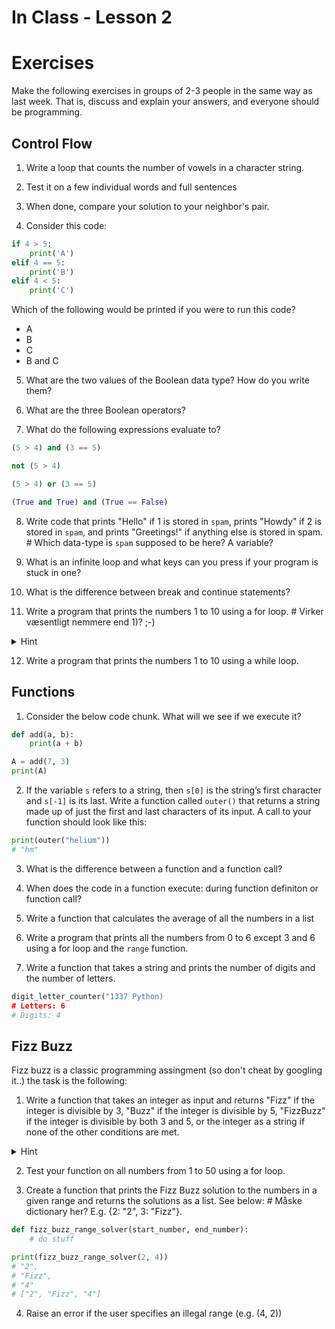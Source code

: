 # In Class - Lesson 2

# Exercises

Make the following exercises in groups of 2-3 people in the same way as last week. That is, discuss and explain your answers, and everyone should be programming. 


## Control Flow

1) Write a loop that counts the number of vowels in a character string.
2) Test it on a few individual words and full sentences
3) When done, compare your solution to your neighbor's pair. 

4) Consider this code:

```py
if 4 > 5:
    print('A')
elif 4 == 5:
    print('B')
elif 4 < 5:
    print('C')
```
Which of the following would be printed if you were to run this code? 
- A
- B
- C
- B and C

5) What are the two values of the Boolean data type? How do you write them?

6) What are the three Boolean operators?

7) What do the following expressions evaluate to?

```py
(5 > 4) and (3 == 5)

not (5 > 4)

(5 > 4) or (3 == 5)

(True and True) and (True == False)
```

8) Write code that prints "Hello" if 1 is stored in `spam`, prints "Howdy" if 2 is stored in `spam`, and prints "Greetings!" if anything else is stored in spam. # Which data-type is `spam` supposed to be here? A variable?

9) What is an infinite loop and what keys can you press if your program is stuck in one?

10) What is the difference between break and continue statements? 

11) Write a program that prints the numbers 1 to 10 using a for loop. # Virker væsentligt nemmere end 1)? ;-)

<details>
  <summary>Hint</summary>
  
  Use the `range` function.
</details>

12) Write a program that prints the numbers 1 to 10 using a while loop. 

## Functions
1) Consider the below code chunk. What will we see if we execute it?

```py
def add(a, b):
    print(a + b)

A = add(7, 3)
print(A)
```

2) If the variable `s` refers to a string, then `s[0]` is the string’s first character and `s[-1]` is its last. Write a function called `outer()` that returns a string made up of just the first and last characters of its input. A call to your function should look like this:

```py
print(outer("helium"))
# "hm"
```

3) What is the difference between a function and a function call?

4) When does the code in a function execute: during function definiton or function call?

5) Write a function that calculates the average of all the numbers in a list

6) Write a program that prints all the numbers from 0 to 6 except 3 and 6 using a for loop and the `range` function.

7) Write a function that takes a string and prints the number of digits and the number of letters. 

```py
digit_letter_counter("1337 Python)
# Letters: 6
# Digits: 4
```


 ## Fizz Buzz
 Fizz buzz is a classic programming assingment (so don't cheat by googling it..) the task is the following:

1) Write a function that takes an integer as input and returns "Fizz" if the integer is divisible by 3, "Buzz" if the integer is divisible by 5, "FizzBuzz" if the integer is divisible by both 3 and 5, or the integer as a string if none of the other conditions are met.

<details>
  <summary>Hint</summary>
  
  Use the modulo `%%` operator.
</details>

2) Test your function on all numbers from 1 to 50 using a for loop.

3) Create a function that prints the Fizz Buzz solution to the numbers in a given range and returns the solutions as a list. See below: # Måske dictionary her? E.g. {2: "2", 3: "Fizz"}.


 ```py
 def fizz_buzz_range_solver(start_number, end_number):
     # do stuff

print(fizz_buzz_range_solver(2, 4))
# "2", 
# "Fizz", 
# "4"
# ["2", "Fizz", "4"]
 ```

 4) Raise an error if the user specifies an illegal range (e.g. (4, 2))
